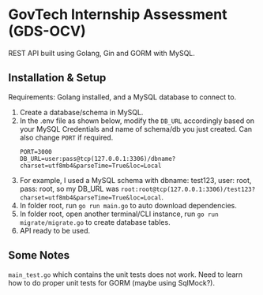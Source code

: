 # GovTech Internship Assessment (GDS-OCV)

REST API built using Golang, Gin and GORM with MySQL.

## Installation & Setup
Requirements: Golang installed, and a MySQL database to connect to.
1. Create a database/schema in MySQL.
2. In the .env file as shown below, modify the `DB_URL` accordingly based on your MySQL Credentials and name of schema/db you just created. Can also change `PORT` if required.
    ```
    PORT=3000
    DB_URL=user:pass@tcp(127.0.0.1:3306)/dbname?charset=utf8mb4&parseTime=True&loc=Local
    ```
3. For example, I used a MySQL schema with dbname: test123, user: root, pass: root, so my DB_URL was `root:root@tcp(127.0.0.1:3306)/test123?charset=utf8mb4&parseTime=True&loc=Local`.
4. In folder root, run `go run main.go` to auto download dependencies.
5. In folder root, open another terminal/CLI instance, run `go run migrate/migrate.go` to create database tables.
6. API ready to be used.

## Some Notes
`main_test.go` which contains the unit tests does not work. Need to learn how to do proper unit tests for GORM (maybe using SqlMock?).
